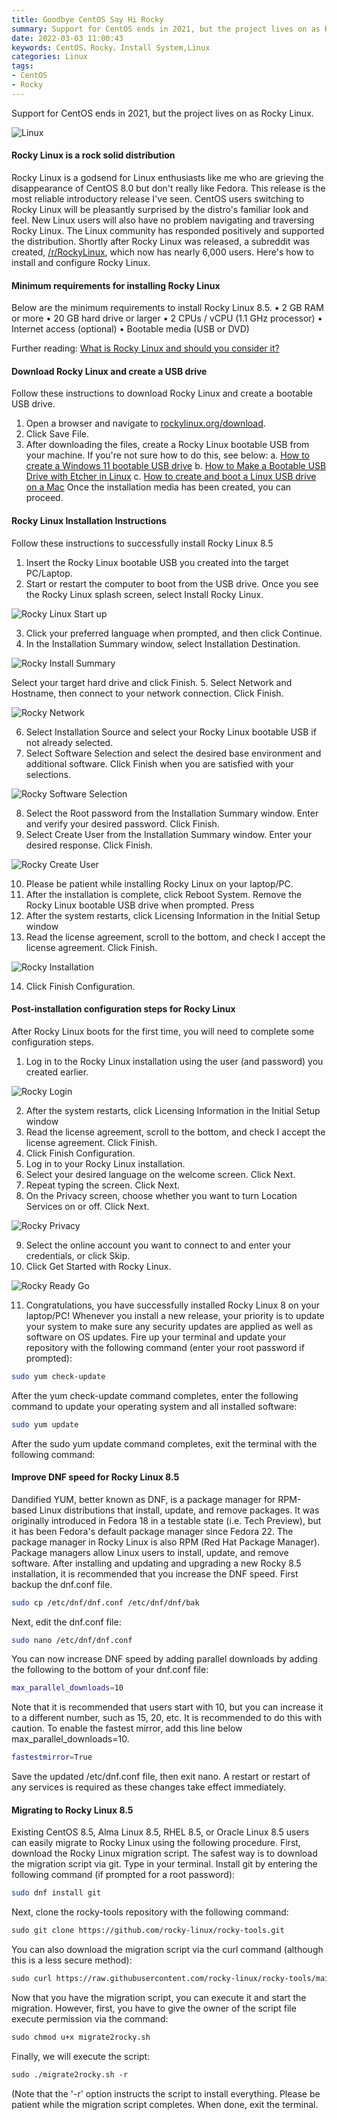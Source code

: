 ```yaml
---
title: Goodbye CentOS Say Hi Rocky
summary: Support for CentOS ends in 2021, but the project lives on as Rocky Linux.Rocky Linux is a godsend for Linux enthusiasts like me who are grieving the disappearance of CentOS 8.0 but don't really like Fedora. Here's how to install and configure Rocky Linux.
date: 2022-03-03 11:00:43
keywords: CentOS，Rocky，Install System,Linux
categories: Linux
tags:
- CentOS
- Rocky
---
```


Support for CentOS ends in 2021, but the project lives on as Rocky Linux.

![Linux](linux.png)

#### Rocky Linux is a rock solid distribution

Rocky Linux is a godsend for Linux enthusiasts like me who are grieving the disappearance of CentOS 8.0 but don't really like Fedora. This release is the most reliable introductory release I've seen. CentOS users switching to Rocky Linux will be pleasantly surprised by the distro's familiar look and feel. New Linux users will also have no problem navigating and traversing Rocky Linux.
The Linux community has responded positively and supported the distribution. Shortly after Rocky Linux was released, a subreddit was created, [/r/RockyLinux](https://www.reddit.com/r/RockyLinux), which now has nearly 6,000 users. Here's how to install and configure Rocky Linux.

#### Minimum requirements for installing Rocky Linux

Below are the minimum requirements to install Rocky Linux 8.5.
• 2 GB RAM or more
• 20 GB hard drive or larger
• 2 CPUs / vCPU (1.1 GHz processor)
• Internet access (optional)
• Bootable media (USB or DVD)

Further reading: [What is Rocky Linux and should you consider it?](https://www.makeuseof.com/what-is-rocky-linux/)

#### Download Rocky Linux and create a USB drive

Follow these instructions to download Rocky Linux and create a bootable USB drive.
1. Open a browser and navigate to [rockylinux.org/download](https://rockylinux.org/download).
2. Click Save File.
3. After downloading the files, create a Rocky Linux bootable USB from your machine. If you're not sure how to do this, see below:
a. [How to create a Windows 11 bootable USB drive](https://www.makeuseof.com/windows-11-create-bootable-usb-drive/)
b. [How to Make a Bootable USB Drive with Etcher in Linux](https://www.makeuseof.com/create-bootable-usb-drive-with-etcher-linux/)
c. [How to create and boot a Linux USB drive on a Mac](https://www.makeuseof.com/tag/how-to-boot-a-linux-live-usb-stick-on-your-mac/)
Once the installation media has been created, you can proceed.

#### Rocky Linux Installation Instructions

Follow these instructions to successfully install Rocky Linux 8.5
1. Insert the Rocky Linux bootable USB you created into the target PC/Laptop.
2. Start or restart the computer to boot from the USB drive. Once you see the Rocky Linux splash screen, select Install Rocky Linux.

![Rocky Linux Start up](rocky-linux-start-up.png)

3. Click your preferred language when prompted, and then click Continue.
4. In the Installation Summary window, select Installation Destination.

![Rocky Install Summary](rocky-install-summary.png)

Select your target hard drive and click Finish.
5. Select Network and Hostname, then connect to your network connection. Click Finish.

![Rocky Network](rocky-network.png)

6. Select Installation Source and select your Rocky Linux bootable USB if not already selected.
7. Select Software Selection and select the desired base environment and additional software. Click Finish when you are satisfied with your selections.

![Rocky Software Selection](rocky-software-selection.png)

8. Select the Root password from the Installation Summary window. Enter and verify your desired password. Click Finish.
9. Select Create User from the Installation Summary window. Enter your desired response. Click Finish.

![Rocky Create User](rocky-create-user.png)

10. Please be patient while installing Rocky Linux on your laptop/PC.
11. After the installation is complete, click Reboot System. Remove the Rocky Linux bootable USB drive when prompted. Press <Enter>
12. After the system restarts, click Licensing Information in the Initial Setup window
13. Read the license agreement, scroll to the bottom, and check I accept the license agreement. Click Finish.

![Rocky Installation](rocky-installation.png)

14. Click Finish Configuration.

#### Post-installation configuration steps for Rocky Linux

After Rocky Linux boots for the first time, you will need to complete some configuration steps.
1. Log in to the Rocky Linux installation using the user (and password) you created earlier.

![Rocky Login](rocky-login.png)

2. After the system restarts, click Licensing Information in the Initial Setup window
3. Read the license agreement, scroll to the bottom, and check I accept the license agreement. Click Finish.
4. Click Finish Configuration.
5. Log in to your Rocky Linux installation.
6. Select your desired language on the welcome screen. Click Next.
7. Repeat typing the screen. Click Next.
8. On the Privacy screen, choose whether you want to turn Location Services on or off. Click Next.

![Rocky Privacy](rocky-privacy.png)

9. Select the online account you want to connect to and enter your credentials, or click Skip.
10. Click Get Started with Rocky Linux.

![Rocky Ready Go](rocky-ready-go.png)

11. Congratulations, you have successfully installed Rocky Linux 8 on your laptop/PC!
Whenever you install a new release, your priority is to update your system to make sure any security updates are applied as well as software on OS updates. Fire up your terminal and update your repository with the following command (enter your root password if prompted):

```bash
sudo yum check-update
```

After the yum check-update command completes, enter the following command to update your operating system and all installed software:

```bash
sudo yum update
```

After the sudo yum update command completes, exit the terminal with the following command:

#### Improve DNF speed for Rocky Linux 8.5

Dandified YUM, better known as DNF, is a package manager for RPM-based Linux distributions that install, update, and remove packages. It was originally introduced in Fedora 18 in a testable state (i.e. Tech Preview), but it has been Fedora's default package manager since Fedora 22. The package manager in Rocky Linux is also RPM (Red Hat Package Manager). Package managers allow Linux users to install, update, and remove software.
After installing and updating and upgrading a new Rocky 8.5 installation, it is recommended that you increase the DNF speed. First backup the dnf.conf file.

```bash
sudo cp /etc/dnf/dnf.conf /etc/dnf/dnf/bak
```

Next, edit the dnf.conf file:

```bash
sudo nano /etc/dnf/dnf.conf
```

You can now increase DNF speed by adding parallel downloads by adding the following to the bottom of your dnf.conf file:

```bash
max_parallel_downloads=10
```

Note that it is recommended that users start with 10, but you can increase it to a different number, such as 15, 20, etc. It is recommended to do this with caution. To enable the fastest mirror, add this line below max_parallel_downloads=10.

```bash
fastestmirror=True
```

Save the updated /etc/dnf.conf file, then exit nano.
A restart or restart of any services is required as these changes take effect immediately.

#### Migrating to Rocky Linux 8.5

Existing CentOS 8.5, Alma Linux 8.5, RHEL 8.5, or Oracle Linux 8.5 users can easily migrate to Rocky Linux using the following procedure.
First, download the Rocky Linux migration script. The safest way is to download the migration script via git.
Type in your terminal. Install git by entering the following command (if prompted for a root password):

```bash
sudo dnf install git
```

Next, clone the rocky-tools repository with the following command:

```bash
sudo git clone https://github.com/rocky-linux/rocky-tools.git
```

You can also download the migration script via the curl command (although this is a less secure method):

```bash
sudo curl https://raw.githubusercontent.com/rocky-linux/rocky-tools/main/migrate2rocky/migrate2rocky.sh -o migrate2rocky.sh
```

Now that you have the migration script, you can execute it and start the migration. However, first, you have to give the owner of the script file execute permission via the command:

```bash
sudo chmod u+x migrate2rocky.sh
```

Finally, we will execute the script:

```bash
sudo ./migrate2rocky.sh -r
```

(Note that the '-r' option instructs the script to install everything. Please be patient while the migration script completes. When done, exit the terminal.

